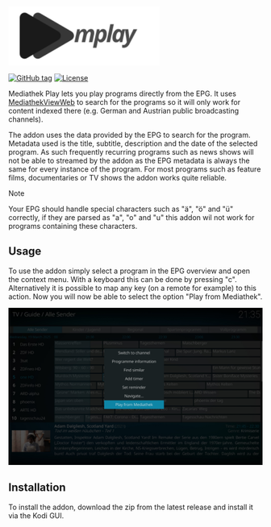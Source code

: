 <img src="resources/assets/logo.svg" width="300" />

[![GitHub tag](https://img.shields.io/github/tag/yloose/mplay?include_prereleases=&sort=semver&color=blue)](https://github.com/yloose/mplay/releases/)
[![License](https://img.shields.io/badge/License-GPL--3-blue)](LICENSE.txt)

Mediathek Play lets you play programs directly from the EPG. It uses [MediathekViewWeb](https://mediathekviewweb.de) to search for the programs
so it will only work for content indexed there (e.g. German and Austrian public broadcasting channels).

The addon uses the data provided by the EPG to search for the program. Metadata used is the title, subtitle, description and the
date of the selected program. As such frequently recurring programs such as news shows will not be able to streamed
by the addon as the EPG metadata is always the same for every instance of the program. For most programs such as feature films,
documentaries or TV shows the addon works quite reliable.

> [!NOTE]
> Your EPG should handle special characters such as "ä", "ö" and "ü" correctly, if they are parsed as "a", "o" and "u" this 
> addon wil not work for programs containing these characters.

## Usage

To use the addon simply select a program in the EPG overview and open the context menu. With a keyboard this can be done
by pressing "c". Alternatively it is possible to map any key (on a remote for example) to this action. Now you will now be able to select
the option "Play from Mediathek".

![Screenshot showing context menu](resources/assets/screenshot-1.jpg)

## Installation

To install the addon, download the zip from the latest release and install it via the Kodi GUI.
